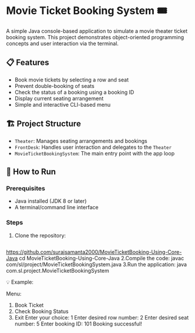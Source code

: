 # Movie Ticket Booking System 🎟️

A simple Java console-based application to simulate a movie theater ticket booking system. This project demonstrates object-oriented programming concepts and user interaction via the terminal.

## 📋 Features

- Book movie tickets by selecting a row and seat
- Prevent double-booking of seats
- Check the status of a booking using a booking ID
- Display current seating arrangement
- Simple and interactive CLI-based menu

## 🏗️ Project Structure

- `Theater`: Manages seating arrangements and bookings
- `FrontDesk`: Handles user interaction and delegates to the `Theater`
- `MovieTicketBookingSystem`: The main entry point with the app loop

## 🧪 How to Run

### Prerequisites
- Java installed (JDK 8 or later)
- A terminal/command line interface

### Steps
1. Clone the repository:
   ```bash
  https://github.com/surajsamanta2000/MovieTicketBooking-Using-Core-Java
   cd MovieTicketBooking-Using-Core-Java
2.Compile the code:
   javac com/sl/project/MovieTicketBookingSystem.java
3.Run the application:
  java com.sl.project.MovieTicketBookingSystem

💡 Example:

   Menu:
1. Book Ticket
2. Check Booking Status
3. Exit
Enter your choice: 1
Enter desired row number: 2
Enter desired seat number: 5
Enter booking ID: 101
Booking successful!

